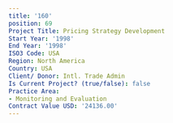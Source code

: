 ```yaml
---
title: '160'
position: 69
Project Title: Pricing Strategy Development
Start Year: '1998'
End Year: '1998'
ISO3 Code: USA
Region: North America
Country: USA
Client/ Donor: Intl. Trade Admin
Is Current Project? (true/false): false
Practice Area:
- Monitoring and Evaluation
Contract Value USD: '24136.00'
---
```


